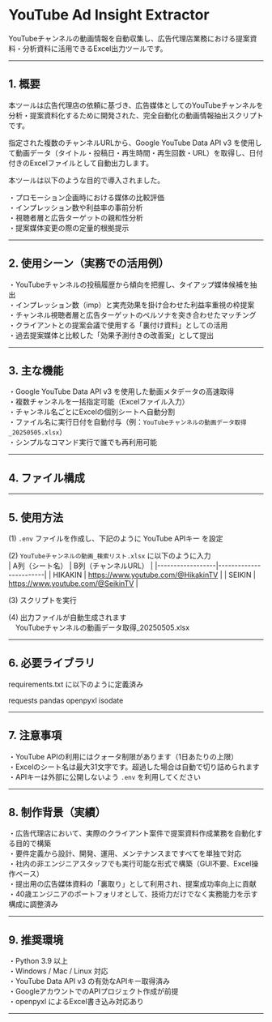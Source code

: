 # YouTube Ad Insight Extractor

YouTubeチャンネルの動画情報を自動収集し、広告代理店業務における提案資料・分析資料に活用できるExcel出力ツールです。

---

## 1. 概要
本ツールは広告代理店の依頼に基づき、広告媒体としてのYouTubeチャンネルを分析・提案資料化するために開発された、完全自動化の動画情報抽出スクリプトです。

指定された複数のチャンネルURLから、Google YouTube Data API v3 を使用して動画データ（タイトル・投稿日・再生時間・再生回数・URL）を取得し、日付付きのExcelファイルとして自動出力します。

本ツールは以下のような目的で導入されました。

・プロモーション企画時における媒体の比較評価  
・インプレッション数や利益率の事前分析  
・視聴者層と広告ターゲットの親和性分析  
・提案媒体変更の際の定量的根拠提示

---

## 2. 使用シーン（実務での活用例）

・YouTubeチャンネルの投稿履歴から傾向を把握し、タイアップ媒体候補を抽出  
・インプレッション数（imp）と実売効果を掛け合わせた利益率重視の枠提案  
・チャンネル視聴者層と広告ターゲットのペルソナを突き合わせたマッチング  
・クライアントとの提案会議で使用する「裏付け資料」としての活用  
・過去提案媒体と比較した「効果予測付きの改善案」として提出

---

## 3. 主な機能

・Google YouTube Data API v3 を使用した動画メタデータの高速取得  
・複数チャンネルを一括指定可能（Excelファイル入力）  
・チャンネル名ごとにExcelの個別シートへ自動分割  
・ファイル名に実行日付を自動付与（例：`YouTubeチャンネルの動画データ取得_20250505.xlsx`）  
・シンプルなコマンド実行で誰でも再利用可能

---

## 4. ファイル構成



---

## 5. 使用方法

(1) `.env` ファイルを作成し、下記のように YouTube APIキー を設定  

(2) `YouTubeチャンネルの動画_検索リスト.xlsx` に以下のように入力  
| A列（シート名） | B列（チャンネルURL） |
|------------------|------------------------|
| HIKAKIN          | https://www.youtube.com/@HikakinTV |
| SEIKIN           | https://www.youtube.com/@SeikinTV  |

(3) スクリプトを実行  



(4) 出力ファイルが自動生成されます  
　YouTubeチャンネルの動画データ取得_20250505.xlsx

 
---

## 6. 必要ライブラリ

requirements.txt に以下のように定義済み  

requests
pandas
openpyxl
isodate


---

## 7. 注意事項

・YouTube APIの利用にはクォータ制限があります（1日あたりの上限）  
・Excelのシート名は最大31文字です。超過した場合は自動で切り詰められます  
・APIキーは外部に公開しないよう `.env` を利用してください

---

## 8. 制作背景（実績）

・広告代理店において、実際のクライアント案件で提案資料作成業務を自動化する目的で構築  
・要件定義から設計、開発、運用、メンテナンスまですべてを単独で対応  
・社内の非エンジニアスタッフでも実行可能な形式で構築（GUI不要、Excel操作ベース）  
・提出用の広告媒体資料の「裏取り」として利用され、提案成功率向上に貢献  
・40歳エンジニアのポートフォリオとして、技術力だけでなく実務能力を示す構成に調整済み

---

## 9. 推奨環境

・Python 3.9 以上  
・Windows / Mac / Linux 対応  
・YouTube Data API v3 の有効なAPIキー取得済み  
・GoogleアカウントでのAPIプロジェクト作成が前提  
・openpyxl によるExcel書き込み対応あり

---
